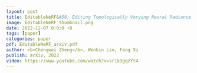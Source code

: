 ```yaml
---
layout: post
title: EditableNeRF&#58; Editing Topologically Varying Neural Radiance Fields by Key Points
image: EditableNeRF_thumbnail.png
date: 2022-12-07 0:0:0 +0
tags: [paper]
categories: paper
pdf: EditableNeRF_arxiv.pdf
author: <b>Chengwei Zheng</b>, Wenbin Lin, Feng Xu
publish: arXiv, 2022
video: https://www.youtube.com/watch?v=sr1k3gqzYt4
---
```

